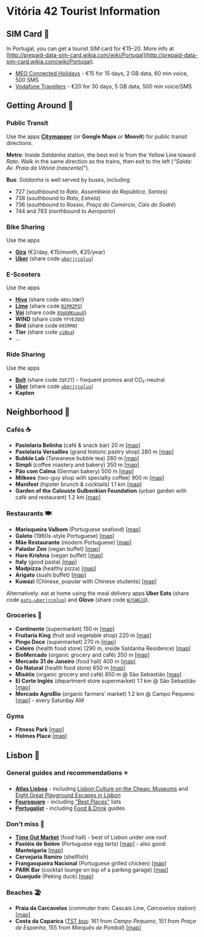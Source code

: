 # Vitória 42 Tourist Information

## SIM Card 📶

In Portugal, you can get a tourist SIM card for €15–20. More info at [http://prepaid-data-sim-card.wikia.com/wiki/Portugal](http://prepaid-data-sim-card.wikia.com/wiki/Portugal).

* [MEO Connected Holidays](https://www.meo.pt/connectedholidays/en) - €15 for 15 days, 2 GB data, 60 min voice, 500 SMS
* [Vodafone Travellers](https://www.vodafone.pt/en/products-services/visiting-portugal.html) - €20 for 30 days, 5 GB data, 500 min voice/SMS


## Getting Around 🚌

### Public Transit

Use the apps **[Citymapper](https://citymapper.com/)** (or **Google Maps** or **Moovit**) for public transit directions.

**Metro**: Inside *Saldanha* station, the best exit is from the Yellow Line toward *Rato*. Walk in the same direction as the trains, then exit to the left (*“Saída: Av. Praia da Vitória (nascente)*”).

**Bus**: *Saldanha* is well served by buses, including

* 727 (southbound to *Rato*, *Assembleia da República*, *Santos*)
* 738 (southbound to *Rato*, *Estrela*)
* 736 (southbound to *Rossio*, *Praça do Comércio*, *Cais do Sodré*)
* 744 and 783 (northbound to *Aeroporto*)


### Bike Sharing

Use the apps

* **[Gira](https://www.gira-bicicletasdelisboa.pt)** (€2/day, €15/month, €25/year)
* **[Uber](https://www.uber.com/pt/en/ride/uber-bike/)** (share code [`uberjrcplus`](https://www.uber.com/invite/uberjrcplus))


### E-Scooters

Use the apps

* **[Hive](https://www.ridehive.com/)** (share code `4BXxJUW7`)
* **[Lime](https://lime.bike/)** (share code [`R2PRZPS`](https://lime.bike/referral/R2PRZPS))
* **[Voi](https://www.voiscooters.com/)** (share code [`XUob0KuauX`](https://link.voiapp.io/XUob0KuauX))
* **WIND** (share code `YFVEZQQ`)
* **Bird** (share code `60IRRN`)
* **Tier** (share code [`yiNxa`](https://tier.page.link/yiNxa))
* …


### Ride Sharing

Use the apps

* **[Bolt](https://bolt.eu)** (share code `ZQFZT`) - frequent promos and CO₂-neutral
* **[Uber](https://www.uber.com/)** (share code [`uberjrcplus`](https://www.uber.com/invite/uberjrcplus))
* **Kapten**


## Neighborhood 📍

### Cafés ☕️

* **Pastelaria Belinha** (café & snack bar) 20 m [[map]](https://goo.gl/maps/UwotrkQATLttBP536)
* **Pastelaria Versailles** (grand historic pastry shop) 280 m [[map]](https://goo.gl/maps/cwzKTkP8zyT9Nn5G9)
* **Bubble Lab** (Taiwanese bubble tea) 280 m [[map]](https://goo.gl/maps/Ju7eCriKTFK9EvvB6)
* **Simpli** (coffee roastery and bakery) 350 m [[map]](https://goo.gl/maps/v5nrvfsxSCpAVRWw8)
* **Pão com Calma** (German bakery) 500 m [[map]](https://goo.gl/maps/z4TCxrsXg57qdgLM7)
* **Milkees** (two-guy shop with specialty coffee) 900 m [[map]](https://goo.gl/maps/Ti2SDfZUrXPtujVM9)
* **Manifest** (hipster brunch & cocktails) 1.1 km [[map]](https://g.page/manifestlisbon?share)
* **Garden of the Calouste Gulbenkian Foundation** (urban garden with café and restaurant) 1.2 km [[map]](https://goo.gl/maps/TzdXcZvzLxkbx6588)


### Restaurants 🍽

* **Marisqueira Valbom** (Portuguese seafood) [[map]](https://goo.gl/maps/TaKWovzBKP8hc4PFA)
* **Galeto** (1960s-style Portuguese) [[map]](https://goo.gl/maps/MNfN2bP11wedcLKz5)
* **Mãe Restaurante** (modern Portuguese) [[map]](https://goo.gl/maps/Hx3i8ccZo6gTbsBj8)
* **Paladar Zen** (vegan buffet) [[map]](https://goo.gl/maps/96JHYrDEQHYb71cD6)
* **Hare Krishna** (vegan buffet) [[map]](https://goo.gl/maps/LYzVNQm12AeMHQh8A)
* **Italy** (good pasta) [[map]](https://goo.gl/maps/U7tVzWWbJGruG6yDA)
* **Madpizza** (healthy pizza) [[map]](https://goo.gl/maps/TQVw9Q3UwTn7fGEv7)
* **Arigato** (sushi buffet) [[map]](https://g.page/arigato-sushi-campo-pequeno?share)
* **Kuwazi** (Chinese, popular with Chinese students) [[map]](https://goo.gl/maps/2bmJ4yyAvawNEa6S9)

Alternatively: eat at home using the meal delivery apps **Uber Eats** (share code [`eats-uberjrcplus`](http://ubr.to/EatsGiveGet)) and **Glovo** (share code [`WJSWG1Q`](https://link.glovoapp.com/promo?c=WJSWG1Q&link_type=mgm_promo)).


### Groceries 🛒

* **Continente** (supermarket) 150 m [[map]](https://goo.gl/maps/LvL8CbKAoLw82Los9)
* **Fruitaria King** (fruit and vegetable shop) 220 m [[map]](https://goo.gl/maps/pw2HjJCqBjzKW3nk6)
* **Pingo Doce** (supermarket) 270 m [[map]](https://goo.gl/maps/7L4e82zmxzsfinHQA)
* **Celeiro** (health food store) (290 m, inside Saldanha Residence) [[map]](https://goo.gl/maps/qm9SWRiGbJWycXkF6)
* **BioMercado** (organic grocery and café) 350 m [[map]](https://goo.gl/maps/mK3dqLuyPKZoZVV97)
* **Mercado 31 de Janeiro** (food hall) 400 m [[map]](https://goo.gl/maps/E6p48T5isMKj1RuN9)
* **Go Natural** (health food store) 650 m [[map]](https://goo.gl/maps/kP9LDs3VcHzmVeZf8)
* **Misótis** (organic grocery and café) 850 m @ São Sebastião [[map]](https://goo.gl/maps/DHZdfhg7ZnKfmpNc7)
* **El Corte Inglés** (department store supermarket) 1.1 km @ São Sebastião [[map]](https://goo.gl/maps/6RQasvfETujFnehbA)
* **Mercado AgroBio** (organic farmers’ market) 1.2 km @ Campo Pequeno [[map]](https://goo.gl/maps/LZo9A9WQeez9khYn8) - every Saturday AM


### Gyms

* **Fitness Park** [[map]](https://goo.gl/maps/NTNPQgk3T3VEUncn8)
* **Holmes Place** [[map]](https://g.page/holmes-place-defensores-chaves?share)


## Lisbon 🌉

### General guides and recommendations ⭐️

* [**Atlas Lisboa**](https://www.atlaslisboa.com/) - including [Lisbon Culture on the Cheap: Museums](https://www.atlaslisboa.com/museum-discounts/) and [Eight Great Playground Escapes in Lisbon](https://www.atlaslisboa.com/playgrounds/)
* [**Foursquare**](https://foursquare.com/explore?mode=url&near=Lisbon%2C%20Portugal) - including ["Best Places"](https://foursquare.com/top-places/lisbon/) lists
* [**Portugalist**](https://www.portugalist.com/) - including [Food & Drink](https://www.portugalist.com/food-drink/) guides


### Don't miss 🍴

* [**Time Out Market**](https://www.timeoutmarket.com/lisboa/) (food hall) - best of Lisbon under one roof
* **Pastéis de Belém** (Portuguese egg tarts) [[map]](https://goo.gl/maps/fn5AMbk28GmBEJzKA) - also good: **Manteigaria** [[map]](https://goo.gl/maps/RXkjSpcgxQ7QnCR5A)
* **Cervejaria Ramiro** (shellfish)
* **Frangasqueira Nacional** (Portuguese grilled chicken) [[map]](https://goo.gl/maps/tJxPLTyBPbdme3ox5)
* **PARK Bar** (cocktail lounge on top of a parking garage) [[map]](https://goo.gl/maps/zkGv1B45RYxRZiVZ9)
* **Quanjude** (Peking duck) [[map]](https://goo.gl/maps/wdNmLRMYu63JqicA7)


### Beaches 🏖

* **Praia da Carcavelos** (commuter train: Cascais Line, *Carcavelos* station) [[map]](https://goo.gl/maps/2TrkxbCdaDhv8AU39)
* **Costa da Caparica** ([TST bus](https://www.tsuldotejo.pt/): 161 from *Campo Pequeno*, 151 from *Praça de Espanha*, 155 from *Marquês de Pombal*) [[map]](https://goo.gl/maps/CpSemWyq8zwE34tN9)
